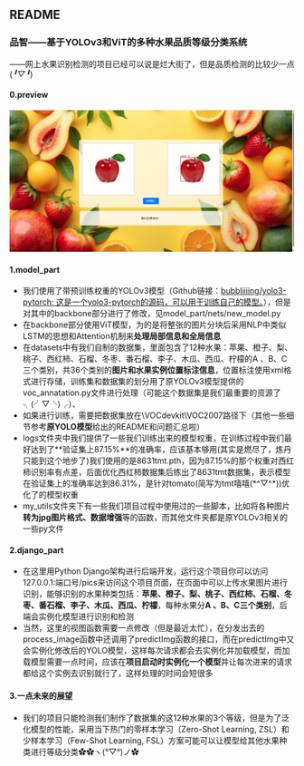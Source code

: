 ## README

### 品智——基于YOLOv3和ViT的多种水果品质等级分类系统 

——网上水果识别检测的项目已经可以说是烂大街了，但是品质检测的比较少一点(*╹▽╹*)

#### 0.preview

![945b08bdee58efaa462794f6516f267](.\preview\preview.png)

#### 1.model_part

- 我们使用了带预训练权重的YOLOv3模型（Github链接：[bubbliiiing/yolo3-pytorch: 这是一个yolo3-pytorch的源码，可以用于训练自己的模型。](https://github.com/bubbliiiing/yolo3-pytorch)），但是对其中的backbone部分进行了修改，见model_part/nets/new_model.py
- 在backbone部分使用ViT模型，为的是将整张的图片分块后采用NLP中类似LSTM的思想和Attention机制来**处理局部信息和全局信息**
- 在datasets中有我们自制的数据集，里面包含了12种水果：苹果、橙子、梨、桃子、西红柿、石榴、冬枣、番石榴、李子、木瓜、西瓜、柠檬的A 、B、C三个类别，共36个类别的**图片和水果实例位置标注信息**，位置标注使用xml格式进行存储，训练集和数据集的划分用了原YOLOv3模型提供的voc_annatation.py文件进行处理（可能这个数据集是我们最重要的资源了╮(╯▽╰)╭）、
- 如果进行训练，需要把数据集放在\VOCdevkit\VOC2007路径下（其他一些细节参考**原YOLO模型**给出的README和问题汇总啦）
- logs文件夹中我们提供了一些我们训练出来的模型权重，在训练过程中我们最好达到了**验证集上87.15%**的准确率，应该基本够用(其实是燃尽了，炼丹只能到这个地步了)我们使用的是8631tmt.pth，因为87.15%的那个权重对西红柿识别率有点差，后面优化西红柿数据集后练出了8631tmt数据集，表示模型在验证集上的准确率达到86.31%，是针对tomato(简写为tmt嘻嘻\(\*^▽^*))优化了的模型权重
- my_utils文件夹下有一些我们项目过程中使用过的一些脚本，比如将各种图片**转为jpg图片格式、数据增强**等的函数，而其他文件夹都是原YOLOv3相关的一些py文件

#### 2.django_part

- 在这里用Python Django架构进行后端开发，运行这个项目你可以访问127.0.0.1:端口号/pics来访问这个项目页面，在页面中可以上传水果图片进行识别，能够识别的水果种类包括：**苹果、橙子、梨、桃子、西红柿、石榴、冬枣、番石榴、李子、木瓜、西瓜、柠檬**，每种水果分**A 、B、C三个类别**，后端会实例化模型进行识别和检测
- 当然，这里的视图函数需要一点修改（但是最近太忙），在分发出去的process_image函数中还调用了predictImg函数的接口，而在predictImg中又会实例化修改后的YOLO模型，这样每次请求都会去实例化并加载模型，而加载模型需要一点时间，应该在**项目启动时实例化一个模型**并让每次进来的请求都给这个实例去识别就行了，这样处理的时间会短很多

#### 3.一点未来的展望

- 我们的项目只能检测我们制作了数据集的这12种水果的3个等级，但是为了泛化模型的性能，采用当下热门的零样本学习（Zero-Shot Learning, ZSL）和少样本学习（Few-Shot Learning, FSL）方案可能可以让模型给其他水果种类进行等级分类✿✿ヽ(°▽°)ノ✿
